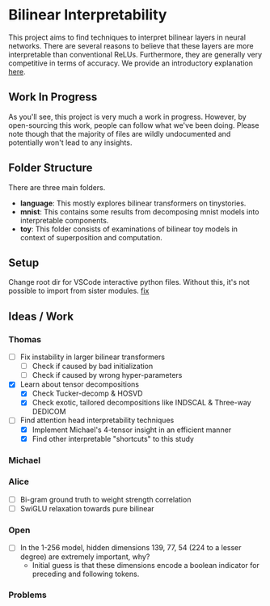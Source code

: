 # Bilinear Interpretability

This project aims to find techniques to interpret bilinear layers in neural networks. There are several reasons to believe that these layers are more interpretable than conventional ReLUs. Furthermore, they are generally very competitive in terms of accuracy. We provide an introductory explanation [here](writeups/bilinear.md).

## Work In Progress

As you'll see, this project is very much a work in progress. However, by open-sourcing this work, people can follow what we've been doing. Please note though that the majority of files are wildly undocumented and potentially won't lead to any insights.

## Folder Structure

There are three main folders.

- **language**: This mostly explores bilinear transformers on tinystories.
- **mnist**: This contains some results from decomposing mnist models into interpretable components.
- **toy**: This folder consists of examinations of bilinear toy models in context of superposition and computation.

## Setup

Change root dir for VSCode interactive python files. Without this, it's not possible to import from sister modules. [fix](https://www.reddit.com/r/learnpython/comments/13t612i/how_do_i_set_working_directory_for_vs_code/)

## Ideas / Work

### Thomas

- [ ] Fix instability in larger bilinear transformers
  - [ ] Check if caused by bad initialization
  - [ ] Check if caused by wrong hyper-parameters
- [x] Learn about tensor decompositions
  - [x] Check Tucker-decomp & HOSVD
  - [x] Check exotic, tailored decompositions like INDSCAL & Three-way DEDICOM
- [ ] Find attention head interpretability techniques
  - [x] Implement Michael's 4-tensor insight in an efficient manner
  - [x] Find other interpretable "shortcuts" to this study

### Michael

### Alice

- [ ] Bi-gram ground truth to weight strength correlation
- [ ] SwiGLU relaxation towards pure bilinear

### Open

- [ ] In the 1-256 model, hidden dimensions 139, 77, 54 (224 to a lesser degree) are extremely important, why?
  - Initial guess is that these dimensions encode a boolean indicator for preceding and following tokens.

### Problems
